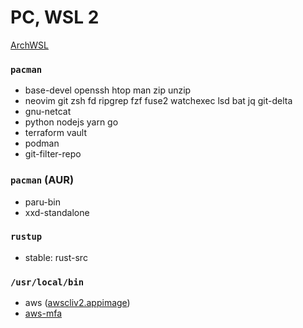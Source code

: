 PC, WSL 2
========
[ArchWSL](https://github.com/yuk7/ArchWSL)

### `pacman`
- base-devel openssh htop man zip unzip
- neovim git zsh fd ripgrep fzf fuse2 watchexec lsd bat jq git-delta
- gnu-netcat
- python nodejs yarn go
- terraform vault
- podman
- git-filter-repo

### `pacman` (AUR)
- paru-bin
- xxd-standalone

### `rustup`
- stable: rust-src

### `/usr/local/bin`
- aws ([awscliv2.appimage](https://github.com/simnalamburt/awscliv2.appimage/releases))
- [aws-mfa](https://github.com/simnalamburt/snippets/blob/master/sh/aws-mfa)
